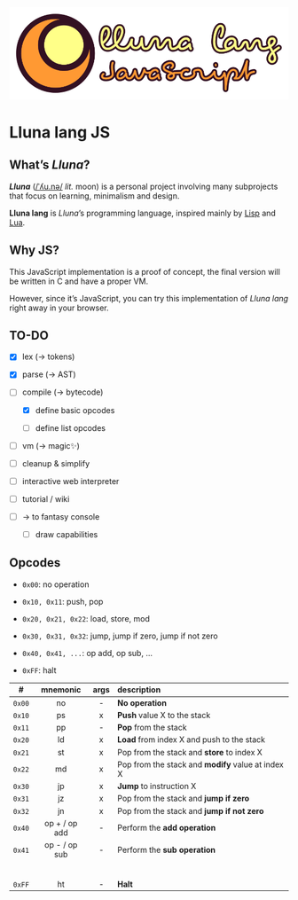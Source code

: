 ![logo](logo.svg)

# Lluna lang JS

## What’s *Lluna*?

***Lluna*** ([/ˈʎu.nə/](https://en.wiktionary.org/wiki/lluna) *lit.* moon) is a personal project involving many subprojects that focus on learning, minimalism and design.

**Lluna lang** is *Lluna*’s programming language, inspired mainly by [Lisp](https://en.wikipedia.org/wiki/Lisp_(programming_language)) and [Lua](https://en.wikipedia.org/wiki/Lua_(programming_language)).

## Why JS?

This JavaScript implementation is a proof of concept, the final version will be written in C and have a proper VM.

However, since it’s JavaScript, you can try this implementation of *Lluna lang* right away in your browser.

## TO-DO

- [x] lex (→ tokens)

- [x] parse (→ AST)

- [ ] compile (→ bytecode)
  
  - [x] define basic opcodes
  
  - [ ] define list opcodes

- [ ] vm (→ magic✨)

- [ ] cleanup & simplify

- [ ] interactive web interpreter

- [ ] tutorial / wiki

- [ ] → to fantasy console
  
  - [ ] draw capabilities

## Opcodes

- `0x00`: no operation

- `0x10, 0x11`: push, pop

- `0x20, 0x21, 0x22`: load, store, mod

- `0x30, 0x31, 0x32`: jump, jump if zero, jump if not zero

- `0x40, 0x41, ...`: op add, op sub, ...

- `0xFF`: halt

| #      | mnemonic      | args | description                                        |
|:------:|:-------------:|:----:|:-------------------------------------------------- |
| `0x00` | no            | -    | **No operation**                                   |
| `0x10` | ps            | x    | **Push** value X to the stack                      |
| `0x11` | pp            | -    | **Pop** from the stack                             |
| `0x20` | ld            | x    | **Load** from index X and push to the stack        |
| `0x21` | st            | x    | Pop from the stack and **store** to index X        |
| `0x22` | md            | x    | Pop from the stack and **modify** value at index X |
| `0x30` | jp            | x    | **Jump** to instruction X                          |
| `0x31` | jz            | x    | Pop from the stack and **jump if zero**            |
| `0x32` | jn            | x    | Pop from the stack and **jump if not zero**        |
| `0x40` | op + / op add | -    | Perform the **add operation**                      |
| `0x41` | op - / op sub | -    | Perform the **sub operation**                      |
|        |               |      |                                                    |
|        |               |      |                                                    |
|        |               |      |                                                    |
|        |               |      |                                                    |
|        |               |      |                                                    |
|        |               |      |                                                    |
| `0xFF` | ht            | -    | **Halt**                                           |
